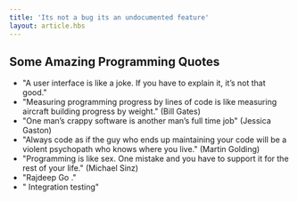 ```yaml
---
title: 'Its not a bug its an undocumented feature'
layout: article.hbs 
---
```


## Some Amazing Programming Quotes
* "A user interface is like a joke. If you have to explain it, it’s not that good."
* "Measuring programming progress by lines of code is like measuring aircraft building progress by weight." (Bill Gates)
* "One man’s crappy software is another man’s full time job" (Jessica Gaston)
* "Always code as if the guy who ends up maintaining your code will be a violent psychopath who knows where you live." (Martin Golding)
* "Programming is like sex. One mistake and you have to support it for the rest of your life." (Michael Sinz)
* "Rajdeep Go ."
* " Integration testing"
